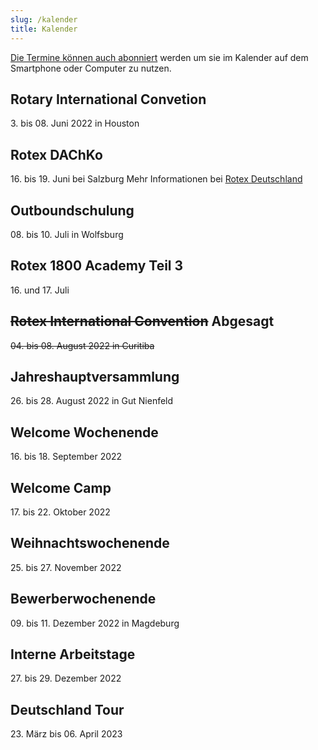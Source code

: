 ```yaml
---
slug: /kalender
title: Kalender
---
```


[Die Termine können auch abonniert](https://storage.rotex1800.de/remote.php/dav/public-calendars/St4BEmjY2CqQaqHt?export) werden um sie im Kalender auf dem
Smartphone oder Computer zu nutzen.

## Rotary International Convetion
3\. bis 08. Juni 2022 in Houston

## Rotex DAChKo
16\. bis 19. Juni bei Salzburg
Mehr Informationen bei [Rotex Deutschland](https://deutschland.rotex.org/2022/03/20/rotex-dachko-2022/)

## Outboundschulung
08\. bis 10. Juli in Wolfsburg

## Rotex 1800 Academy Teil 3
16\. und 17. Juli

## ~~Rotex International Convention~~ Abgesagt
~~04\. bis 08. August 2022 in Curitiba~~

## Jahreshauptversammlung
26\. bis 28. August 2022 in Gut Nienfeld

## Welcome Wochenende
16\. bis 18. September 2022

## Welcome Camp
17\. bis 22. Oktober 2022

## Weihnachtswochenende
25\. bis 27. November 2022

## Bewerberwochenende
09\. bis 11. Dezember 2022 in Magdeburg

## Interne Arbeitstage
27\. bis 29. Dezember 2022

## Deutschland Tour
23\. März bis 06. April 2023